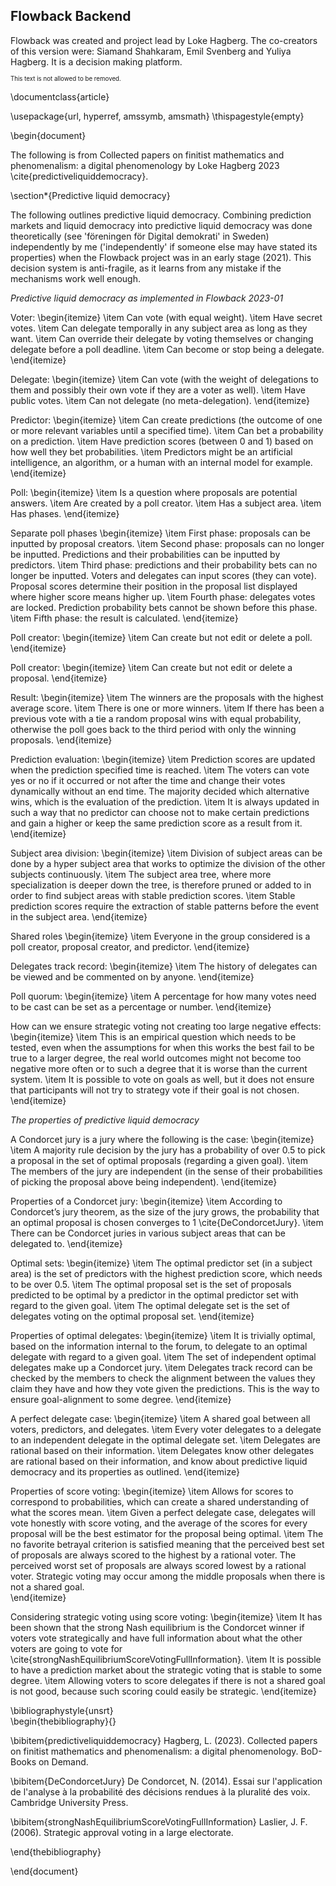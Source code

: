 ## Flowback Backend
Flowback was created and project lead by Loke Hagberg. The co-creators of this version were:
Siamand Shahkaram, Emil Svenberg and Yuliya Hagberg.
It is a decision making platform.

<sub><sub>This text is not allowed to be removed.</sub></sub>

\documentclass{article}

\usepackage{url, hyperref, amssymb, amsmath}
\thispagestyle{empty}


\begin{document}

The following is from Collected papers on finitist mathematics and phenomenalism: a digital phenomenology by Loke Hagberg 2023 \cite{predictiveliquiddemocracy}.

\section*{Predictive liquid democracy}


The following outlines predictive liquid democracy. Combining prediction markets and liquid democracy into predictive liquid democracy was done theoretically (see 'föreningen för Digital demokrati' in Sweden) independently by me ('independently' if someone else may have stated its properties) when the Flowback project was in an early stage (2021). This decision system is anti-fragile, as it learns from any mistake if the mechanisms work well enough.

*Predictive liquid democracy as implemented in Flowback 2023-01*

Voter:
\begin{itemize}
  \item Can vote (with equal weight).
  \item Have secret votes.
  \item Can delegate temporally in any subject area as long as they want.
  \item Can override their delegate by voting themselves or changing delegate before a poll deadline.
  \item Can become or stop being a delegate.
\end{itemize}

Delegate:
\begin{itemize}
  \item Can vote (with the weight of delegations to them and possibly their own vote if they are a voter as well).
  \item Have public votes.
  \item Can not delegate (no meta-delegation).
\end{itemize}

Predictor:
\begin{itemize}
  \item Can create predictions (the outcome of one or more relevant variables until a specified time).
  \item Can bet a probability on a prediction.
  \item Have prediction scores (between 0 and 1) based on how well they bet probabilities.
  \item Predictors might be an artificial intelligence, an algorithm, or a human with an internal model for example. 
\end{itemize}

Poll:
\begin{itemize}
  \item Is a question where proposals are potential answers.
  \item Are created by a poll creator.
  \item Has a subject area.
  \item Has phases.
\end{itemize}

Separate poll phases
\begin{itemize}
  \item First phase: proposals can be inputted by proposal creators.
  \item Second phase: proposals can no longer be inputted. Predictions and their probabilities can be inputted by predictors.
  \item Third phase: predictions and their probability bets can no longer be inputted. Voters and delegates can input scores (they can vote). Proposal scores determine their position in the proposal list displayed where higher score means higher up.
  \item Fourth phase: delegates votes are locked. Prediction probability bets cannot be shown before this phase.
  \item Fifth phase: the result is calculated.
\end{itemize}

Poll creator:
\begin{itemize}
  \item Can create but not edit or delete a poll.
\end{itemize}

Poll creator:
\begin{itemize}
  \item Can create but not edit or delete a proposal.
\end{itemize}

Result:
\begin{itemize}
  \item The winners are the proposals with the highest average score.
  \item There is one or more winners.
  \item If there has been a previous vote with a tie a random proposal wins with equal probability, otherwise the poll goes back to the third period with only the winning proposals.
\end{itemize}

Prediction evaluation:
\begin{itemize}
  \item Prediction scores are updated when the prediction specified time is reached.
  \item The voters can vote yes or no if it occurred or not after the time and change their votes dynamically without an end time. The majority decided which alternative wins, which is the evaluation of the prediction.
  \item It is always updated in such a way that no predictor can choose not to make certain predictions and gain a higher or keep the same prediction score as a result from it.
\end{itemize}

Subject area division:
\begin{itemize}
  \item Division of subject areas can be done by a hyper subject area that works to optimize the division of the other subjects continuously.
  \item The subject area tree, where more specialization is deeper down the tree, is therefore pruned or added to in order to find subject areas with stable prediction scores.
  \item Stable prediction scores require the extraction of stable patterns before the event in the subject area. 
\end{itemize}

Shared roles
\begin{itemize}
  \item Everyone in the group considered is a poll creator, proposal creator, and predictor.
\end{itemize}

Delegates track record:
\begin{itemize}
  \item The history of delegates can be viewed and be commented on by anyone.
\end{itemize}

Poll quorum:
\begin{itemize}
  \item A percentage for how many votes need to be cast can be set as a percentage or number.
\end{itemize}

How can we ensure strategic voting not creating too large negative effects:
\begin{itemize}
  \item This is an empirical question which needs to be tested, even when the assumptions for when this works the best fail to be true to a larger degree, the real world outcomes might not become too negative more often or to such a degree that it is worse than the current system.
  \item It is possible to vote on goals as well, but it does not ensure that participants will not try to strategy vote if their goal is not chosen.
\end{itemize}


*The properties of predictive liquid democracy*

A Condorcet jury is a jury where the following is the case:
\begin{itemize}
  \item A majority rule decision by the jury has a probability of over 0.5 to pick a proposal in the set of optimal proposals (regarding a given goal).
  \item The members of the jury are independent (in the sense of their probabilities of picking the proposal above being independent).
\end{itemize}

Properties of a Condorcet jury:
\begin{itemize}
  \item According to Condorcet’s jury theorem, as the size of the jury grows, the probability that an optimal proposal is chosen converges to 1 \cite{DeCondorcetJury}. 
  \item There can be Condorcet juries in various subject areas that can be delegated to. 
\end{itemize}

Optimal sets: 
\begin{itemize}
  \item The optimal predictor set (in a subject area) is the set of predictors with the highest prediction score, which needs to be over 0.5. 
  \item The optimal proposal set is the set of proposals predicted to be optimal by a predictor in the optimal predictor set with regard to the given goal. 
  \item The optimal delegate set is the set of delegates voting on the optimal proposal set. 
\end{itemize}

Properties of optimal delegates:
\begin{itemize}
  \item It is trivially optimal, based on the information internal to the forum, to delegate to an optimal delegate with regard to a given goal. 
  \item The set of independent optimal delegates make up a Condorcet jury. 
  \item Delegates track record can be checked by the members to check the alignment between the values they claim they have and how they vote given the predictions. This is the way to ensure goal-alignment to some degree. 
\end{itemize}

A perfect delegate case:
\begin{itemize}
  \item A shared goal between all voters, predictors, and delegates.
  \item Every voter delegates to a delegate to an independent delegate in the optimal delegate set. 
  \item Delegates are rational based on their information. 
  \item Delegates know other delegates are rational based on their information, and know about predictive liquid democracy and its properties as outlined. 
\end{itemize}

Properties of score voting: 
\begin{itemize}
  \item Allows for scores to correspond to probabilities, which can create a shared understanding of what the scores mean. 
  \item Given a perfect delegate case, delegates will vote honestly with score voting, and the average of the scores for every proposal will be the best estimator for the proposal being optimal.
  \item The no favorite betrayal criterion is satisfied meaning that the perceived best set of proposals are always scored to the highest by a rational voter. The perceived worst set of proposals are always scored lowest by a rational voter. Strategic voting may occur among the middle proposals when there is not a shared goal.  
\end{itemize}

Considering strategic voting using score voting: 
\begin{itemize}
  \item It has been shown that the strong Nash equilibrium is the Condorcet winner if voters vote strategically and have full information about what the other voters are going to vote for \cite{strongNashEquilibriumScoreVotingFullInformation}.
  \item It is possible to have a prediction market about the strategic voting that is stable to some degree. 
  \item Allowing voters to score delegates if there is not a shared goal is not good, because such scoring could easily be strategic.
\end{itemize}


\bibliographystyle{unsrt}  
\begin{thebibliography}{}

\bibitem{predictiveliquiddemocracy}
Hagberg, L. (2023). Collected papers on finitist mathematics and phenomenalism: a digital phenomenology. BoD-Books on Demand.

\bibitem{DeCondorcetJury}
De Condorcet, N. (2014). Essai sur l'application de l'analyse à la probabilité des décisions rendues à la pluralité des voix. Cambridge University Press.

\bibitem{strongNashEquilibriumScoreVotingFullInformation}
Laslier, J. F. (2006). Strategic approval voting in a large electorate.

\end{thebibliography}






\end{document}
